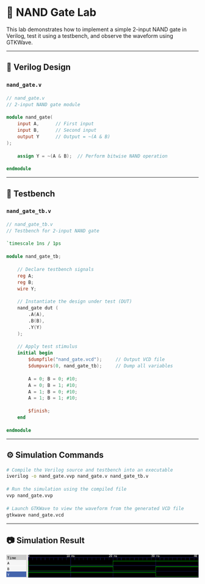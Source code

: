 # 🔘 NAND Gate Lab

This lab demonstrates how to implement a simple 2-input NAND gate in Verilog, test it using a testbench, and observe the waveform using GTKWave.

---

## 📄 Verilog Design

### `nand_gate.v`

```verilog
// nand_gate.v
// 2-input NAND gate module

module nand_gate(
    input A,      // First input
    input B,      // Second input
    output Y      // Output = ~(A & B)
);

    assign Y = ~(A & B);  // Perform bitwise NAND operation

endmodule
```

---

## 🧪 Testbench

### `nand_gate_tb.v`

```verilog
// nand_gate_tb.v
// Testbench for 2-input NAND gate

`timescale 1ns / 1ps

module nand_gate_tb;

    // Declare testbench signals
    reg A;
    reg B;
    wire Y;

    // Instantiate the design under test (DUT)
    nand_gate dut (
        .A(A),
        .B(B),
        .Y(Y)
    );

    // Apply test stimulus
    initial begin
        $dumpfile("nand_gate.vcd");     // Output VCD file
        $dumpvars(0, nand_gate_tb);     // Dump all variables

        A = 0; B = 0; #10;
        A = 0; B = 1; #10;
        A = 1; B = 0; #10;
        A = 1; B = 1; #10;

        $finish;
    end

endmodule
```

---

## ⚙️ Simulation Commands

```bash
# Compile the Verilog source and testbench into an executable
iverilog -o nand_gate.vvp nand_gate.v nand_gate_tb.v

# Run the simulation using the compiled file
vvp nand_gate.vvp

# Launch GTKWave to view the waveform from the generated VCD file
gtkwave nand_gate.vcd
```

---

## 📷 Simulation Result

![NAND gate waveform](nand_wave.png)
